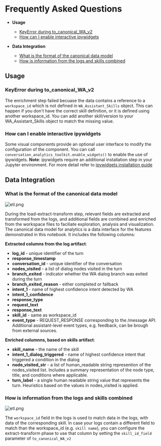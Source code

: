 
# Frequently Asked Questions

- **Usage**
  - [KeyError during to_canonical_WA_v2](#key-error-to-canonical)
  - [How can I enable interactive ipywidgets](#enable-ipywidgets)

- **Data Integration**
  - [What is the format of the canonical data model](#canonical-data-model)
  - [How is information from the logs and skills combined](#logs-skill-enrichment)
 
 
## Usage

<a id="key-error-to-canonical"></a>
### KeyError during to_canonical_WA_v2


The enrichment step failed becuase the data contains a reference to a `workspace_id` which is not defined in `WA_Assistant_Skills` object.   This can happen if you don't have the correct skill definition, or it is defined using another workspace_id.  You can add another skill/version to your WA_Assistant_Skills object to match the missing value.


<a id="enable-ipywidgets"></a>
### How can I enable interactive ipywidgets

Some visual components provide an optional user interface to modify the configuration of the component.   You can call `conversation_analytics_toolkit.enable_widgets()` to enable the use of ipywidgets.  **Note**: ipywidgets require an additional installation step in your Jupyter environment.  For more detail refer to [ipywidgets installation guide](https://ipywidgets.readthedocs.io/en/latest/user_install.html)



## Data Integration
<a id="canonical-data-model"></a>
### What is the format of the canonical data model

![etl.png](./images/etl.png)

During the load-extract-transform step, relevant fields are extracted and transformed from the logs, and additional fields are combined and enriched from the workspace files to faciliate exploration, analysis and visualization.  The canonical data model for analytics is a data interface for the features demonstrated in this notebook. It includes the following columns: 

**Extracted columns from the log artifact**:
* **log_id** - unique identifier of the turn
* **response_timestamp**
* **conversation_id** - unique identifier of the conversation
* **nodes_visited** - a list of dialog nodes visited in the turn
* **branch_exited** - indicator whether the WA dialog branch was exited during the turn
* **branch_exited_reason** - either completed or fallback
* **intent_1** - name of highest confidence intent detected by WA
* **intent_1_confidence**
* **response_type**
* **request_text**
* **response_text**
* **skill_id** - same as workspace_id
* **event_type** - REQUEST_RESPONSE corresponding to the /message API.  Additional assistant-level event types, e.g. feedback, can be brough from external sources.  

**Enriched columnns, based on skills artifact**:
* **skill_name** - the name of the skill
* **intent_1_dialog_triggered** - name of highest confidence intent that triggered a condition in the dialog
* **node_visited_str** - a list of human_readable string represention of the nodes_visited list.  Includes a summary representation of the node type, title, and conditions where applicable.
* **turn_label** - a single human readable string value that represents the turn.  Heuristics based on the values in nodes_visited is applied.

<a id="logs-skill-enrichment"></a>
### How is information from the logs and skills combined
![etl.png](./images/enrich.png)

The `workspace_id` field in the logs is used to match data in the logs, with data of the corresponding skill.  In case your logs contain a different field to match than the workspace_id (e.g. `skill name`), you can configure the extract-transform phase to use that column by setting the `skill_id_field` parameter of `to_canonical_WA_v2`

